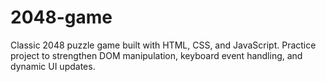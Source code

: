 # 2048-game
Classic 2048 puzzle game built with HTML, CSS, and JavaScript. Practice project to strengthen DOM manipulation, keyboard event handling, and dynamic UI updates.
